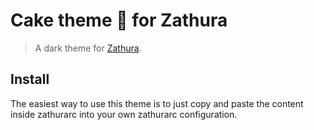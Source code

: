 # Cake theme 🎂 for Zathura 

> A dark theme for [Zathura](https://pwmt.org/projects/zathura/).

## Install

The easiest way to use this theme is to just copy and paste the content inside zathurarc into your own zathurarc configuration.
